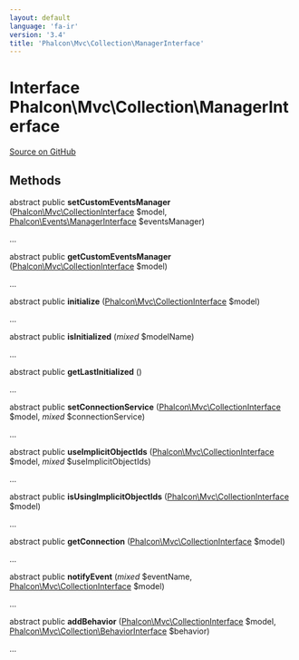 ```yaml
---
layout: default
language: 'fa-ir'
version: '3.4'
title: 'Phalcon\Mvc\Collection\ManagerInterface'
---
```


# Interface **Phalcon\Mvc\Collection\ManagerInterface**

<a href="https://github.com/phalcon/cphalcon/tree/v3.4.0/phalcon/mvc/collection/managerinterface.zep" class="btn btn-default btn-sm">Source on GitHub</a>

## Methods

abstract public **setCustomEventsManager** ([Phalcon\Mvc\CollectionInterface](/3.4/en/api/Phalcon_Mvc_CollectionInterface) $model, [Phalcon\Events\ManagerInterface](/3.4/en/api/Phalcon_Events_ManagerInterface) $eventsManager)

...

abstract public **getCustomEventsManager** ([Phalcon\Mvc\CollectionInterface](/3.4/en/api/Phalcon_Mvc_CollectionInterface) $model)

...

abstract public **initialize** ([Phalcon\Mvc\CollectionInterface](/3.4/en/api/Phalcon_Mvc_CollectionInterface) $model)

...

abstract public **isInitialized** (*mixed* $modelName)

...

abstract public **getLastInitialized** ()

...

abstract public **setConnectionService** ([Phalcon\Mvc\CollectionInterface](/3.4/en/api/Phalcon_Mvc_CollectionInterface) $model, *mixed* $connectionService)

...

abstract public **useImplicitObjectIds** ([Phalcon\Mvc\CollectionInterface](/3.4/en/api/Phalcon_Mvc_CollectionInterface) $model, *mixed* $useImplicitObjectIds)

...

abstract public **isUsingImplicitObjectIds** ([Phalcon\Mvc\CollectionInterface](/3.4/en/api/Phalcon_Mvc_CollectionInterface) $model)

...

abstract public **getConnection** ([Phalcon\Mvc\CollectionInterface](/3.4/en/api/Phalcon_Mvc_CollectionInterface) $model)

...

abstract public **notifyEvent** (*mixed* $eventName, [Phalcon\Mvc\CollectionInterface](/3.4/en/api/Phalcon_Mvc_CollectionInterface) $model)

...

abstract public **addBehavior** ([Phalcon\Mvc\CollectionInterface](/3.4/en/api/Phalcon_Mvc_CollectionInterface) $model, [Phalcon\Mvc\Collection\BehaviorInterface](/3.4/en/api/Phalcon_Mvc_Collection_BehaviorInterface) $behavior)

...